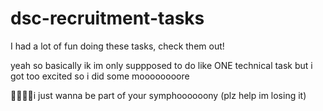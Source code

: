 # dsc-recruitment-tasks
I had a lot of fun doing these tasks, check them out!

yeah so basically ik im only suppposed to do like ONE technical task but i got too excited so i did some moooooooore


🐬🌊🌈✨i just wanna be part of your symphoooooony (plz help im losing it)
